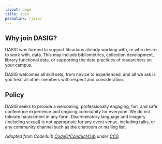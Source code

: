 ```yaml
---
layout: page
title: Join
permalink: /join/
---
```


## Why join DASIG?

DASIG was formed to support librarians already working with, or who desire to work with, data. This may include bibliometrics, collection development,  library functional data, or supporting the data practices of researchers on your campus.

DASIG welcomes all skill sets, from novice to experienced, and all we ask is you treat all other members with respect and consideration.

## Policy

DASIG seeks to provide a welcoming, professionally engaging, fun, and safe conference experience and ongoing community for everyone. We do not tolerate harassment in any form. Discriminatory language and imagery (including sexual) is not appropriate for any event venue, including talks, or any community channel such as the chatroom or mailing list.

*Adopted from Code4Lib [CodeOfConduct4Lib](https://github.com/code4lib/code-of-conduct/blob/master/code_of_conduct.md) under [CC0](https://creativecommons.org/publicdomain/zero/1.0/).*
